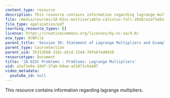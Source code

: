 ```yaml
---
content_type: resource
description: This resource contains information regarding lagrange multipliers.
file: /media/courses/18-02sc-multivariable-calculus-fall-2010/a2af1e8a10df37abb9aaa31871c6ea87_MIT18_02SC_pb_46_quest.pdf
file_type: application/pdf
learning_resource_types: []
license: https://creativecommons.org/licenses/by-nc-sa/4.0/
ocw_type: OCWFile
parent_title: 'Session 39: Statement of Lagrange Multipliers and Example'
parent_type: CourseSection
parent_uid: 353136b8-318c-d2cd-2244-76fe67ed8426
resourcetype: Document
title: '18.02SC Problems : Problems: Lagrange Multipliers'
uid: a2af1e8a-10df-37ab-b9aa-a31871c6ea87
video_metadata:
  youtube_id: null
---
```

This resource contains information regarding lagrange multipliers.